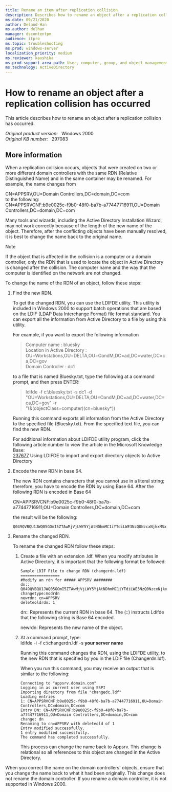 ```yaml
---
title: Rename an item after replication collision
description: Describes how to rename an object after a replication collision has occurred.
ms.date: 09/21/2020
author: Deland-Han 
ms.author: delhan
manager: dscontentpm
audience: itpro
ms.topic: troubleshooting
ms.prod: windows-server
localization_priority: medium
ms.reviewer: kaushika
ms.prod-support-area-path: User, computer, group, and object management
ms.technology: ActiveDirectory
---
```

# How to rename an object after a replication collision has occurred

This article describes how to rename an object after a replication collision has occurred.

_Original product version:_ &nbsp; Windows 2000  
_Original KB number:_ &nbsp; 297083

## More information

When a replication collision occurs, objects that were created on two or more different domain controllers with the same RDN (Relative Distinguished Name) and in the same container may be renamed. For example, the name changes from

CN=APPSRV,OU=Domain Controllers,DC=domain,DC=com  
to the following:  
CN=APPSRVCNF:b9e0025c-f9b0-48f0-ba7b-a77447716911,OU=Domain Controllers,DC=domain,DC=com

Many tools and wizards, including the Active Directory Installation Wizard, may not work correctly because of the length of the new name of the object. Therefore, after the conflicting objects have been manually resolved, it is best to change the name back to the original name.

> [!NOTE]
> If the object that is affected in the collision is a computer or a domain controller, only the RDN that is used to locate the object in Active Directory is changed after the collision. The computer name and the way that the computer is identified on the network are not changed.

To change the name of the RDN of an object, follow these steps:

1. Find the new RDN.

    To get the changed RDN, you can use the LDIFDE utility. This utility is included in Windows 2000 to support batch operations that are based on the LDIF (LDAP Data Interchange Format) file format standard. You can export all the information from Active Directory to a file by using this utility.

    For example, if you want to export the following information
    > Computer name : bluesky  
    Location in Active Directory : OU=Workstations,OU=DELTA,OU=OandM,DC=ad,DC=water,DC=ca,DC=gov  
    Domain Controller : dc1

    to a file that is named Bluesky.txt, type the following at a command prompt, and then press ENTER:  
    > ldifde -f c:\bluesky.txt -s dc1 -d  
    "OU=Workstations,OU=DELTA,OU=OandM,DC=ad,DC=water,DC=ca,DC=gov" -r  
    "(&(objectClass=computer)(cn=bluesky*))

    Running this command exports all information from the Active Directory to the specified file (Bluesky.txt). From the specified text file, you can find the new RDN.

    For additional information about LDIFDE utility program, click the following article number to view the article in the Microsoft Knowledge Base:  
    [237677](https://support.microsoft.com/help/237677) Using LDIFDE to import and export directory objects to Active Directory  

2. Encode the new RDN in base 64.

    The new RDN contains characters that you cannot use in a literal string; therefore, you have to encode the RDN by using Base 64. After the following RDN is encoded in Base 64

    CN=APPSRVCNF:b9e0025c-f9b0-48f0-ba7b-a77447716911,OU=Domain Controllers,DC=domain,DC=com

    the result will be the following:

    ```console
    Q049QVBQU1JWQ05GOmI5ZTAwMjVjLWY5YjAtNDhmMC1iYTdiLWE3NzQ0NzcxNjkxMSxPVT1Eb21haW4gQ29udHJvbGxlcnMsREM9ZG9tYWluLERDPWNvbW==
    ```

3. Rename the changed RDN.

    To rename the changed RDN follow these steps:

      1. Create a file with an extension .ldf. When you modify attributes in Active Directory, it is important that the following format be followed:

          ```console
          Sample LDIF File to change RDN (changerdn.ldf)
          =================
          #Modify an rdn for ##### APPSRV ########
          dn:: Q049QVBQU1JWQ05GOmI5ZTAwMjVjLWY5YjAtNDhmMC1iYTdiLWE3NzQ0NzcxNjkxMSxPVT1Eb21haW4gQ29udHJvbGxlcnMsREM9ZG9tYWluLERDPWNvbW==
          changetype:modrdn
          newrdn: cn=APPSRV
          deleteoldrdn: 1
          ```

          dn:: Represents the current RDN in base 64. The (::) instructs Ldifde that the following string is Base 64 encoded.

          newrdn: Represents the new name of the object.

      2. At a command prompt, type:  
          ldifde -i -f c:\changerdn.ldf -s **your server name**  

            Running this command changes the RDN, using the LDIFDE utility, to the new RDN that is specified by you in the LDIF file (Changerdn.ldf).

            When you run this command, you may receive an output that is similar to the following:

            ```console
            Connecting to "appsrv.domain.com"
            Logging in as current user using SSPI
            Importing directory from file "changedc.ldf"
            Loading entries
            1: CN=APPSRVCNF:b9e0025c-f9b0-48f0-ba7b-a77447716911,OU=Domain Controllers,DC=domain,DC=com
            Entry DN: CN=APPSRVCNF:b9e0025c-f9b0-48f0-ba7b-a77447716911,OU=Domain Controllers,DC=domain,DC=com
            change: dn
            Renaming to cn=APPSRV with deleteold of 1
            Entry modified successfully.
            1 entry modified successfully.
            The command has completed successfully.
            ```

            This process can change the name back to Appsrv. This change is relational so all references to this object are changed in the Active Directory.

When you correct the name on the domain controllers' objects, ensure that you change the name back to what it had been originally. This change does not rename the domain controller. If you rename a domain controller, it is not supported in Windows 2000.
